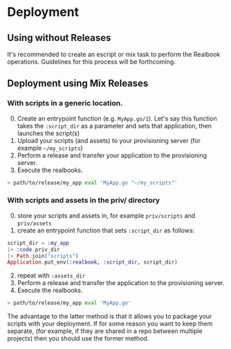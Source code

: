 # Deployment

## Using without Releases

It's recommended to create an escript or mix task to perform the
Realbook operations.  Guidelines for this process will be forthcoming.

## Deployment using Mix Releases

### With scripts in a generic location.

0. Create an entrypoint function (e.g. `MyApp.go/1`).  Let's say
  this function takes the `:script_dir` as a parameter and sets that
  application, then launches the script(s)
1. Upload your scripts (and assets) to your provisioning server (for
  example `~/my_scripts`)
2. Perform a release and transfer your application to the provisioning
  server.
3. Execute the realbooks.
  ```bash
  > path/to/release/my_app eval 'MyApp.go "~/my_scripts"'
  ```

### With scripts and assets in the priv/ directory

0. store your scripts and assets in, for example `priv/scripts` and `priv/assets`
1. create an entrypoint function that sets `:script_dir` as follows:
  ```elixir
  script_dir = :my_app
  |> :code.priv_dir
  |> Path.join("scripts")
  Application.put_env(:realbook, :script_dir, script_dir)
  ```

2. repeat with `:assets_dir`
3. Perform a release and transfer the application to the provisioning
  server.
4. Execute the realbooks.
  ```bash
  > path/to/release/my_app eval 'MyApp.go'
  ```

The advantage to the latter method is that it allows you to package your
scripts with your deployment.  If for some reason you want to keep them
separate, (for example, if they are shared in a repo between multiple
projects) then you should use the former method.
